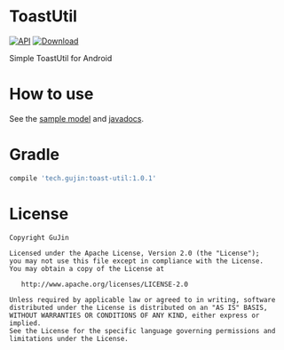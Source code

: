 # ToastUtil
[![API](https://img.shields.io/badge/API-4%2B-blue.svg?style=flat-square)](https://developer.android.com/about/versions/android-1.6.html
)
[![Download](https://img.shields.io/badge/Download-1.0.1-green.svg?style=flat-square)](https://bintray.com/gujin/maven/toast-util/_latestVersion)

Simple ToastUtil for Android

How to use
=======
See the [sample model][1] and [javadocs][2].

Gradle
======
```gradle
compile 'tech.gujin:toast-util:1.0.1'
```

License
=======

    Copyright GuJin

    Licensed under the Apache License, Version 2.0 (the "License");
    you may not use this file except in compliance with the License.
    You may obtain a copy of the License at

       http://www.apache.org/licenses/LICENSE-2.0

    Unless required by applicable law or agreed to in writing, software
    distributed under the License is distributed on an "AS IS" BASIS,
    WITHOUT WARRANTIES OR CONDITIONS OF ANY KIND, either express or implied.
    See the License for the specific language governing permissions and
    limitations under the License.

[1]: https://github.com/GuJin/ToastUtil/tree/master/sample/src/main/java/tech/gujin/toast/sample
[2]: https://gujin.github.io/ToastUtil/javadocs/1.0.1/index.html
